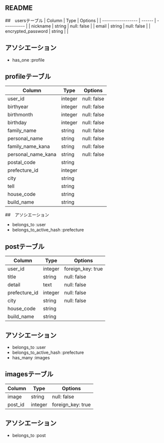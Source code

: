 ## README

##　usersテーブル
| Column             | Type   | Options     |
| ------------------ | ------ | ----------- |
| nickname           | string | null: false |
| email              | string | null: false |
| encrypted_password | string |             |

## アソシエーション
- has_one :profile


## profileテーブル
| Column             | Type    | Options     |
| ------------------ | ------- | ----------- |
| user_id            | integer | null: false |
| birthyear          | integer | null: false |
| birthmonth         | integer | null: false |
| birthday           | integer | null: false |
| family_name        | string  | null: false |
| personal_name      | string  | null: false |
| family_name_kana   | string  | null: false |
| personal_name_kana | string  | null: false |
| postal_code        | string  |             |
| prefecture_id      | integer |             |
| city               | string  |             |
| tell               | string  |             |
| house_code         | string  |             |
| build_name         | string  |             |

##　アソシエーション
- belongs_to :user
- belongs_to_active_hash :prefecture


## postテーブル
| Column        | Type    | Options           |
| ------------- | ------- | ----------------- |
| user_id       | integer | foreign_key: true |
| title         | string  | null: false       |
| detail        | text    | null: false       |
| prefecture_id | integer | null: false       |
| city          | string  | null: false       |
| house_code    | string  |                   |
| build_name    | string  |                   |

## アソシエーション
- belongs_to :user
- belongs_to_active_hash :prefecture
- has_many :images


## imagesテーブル
| Column  | Type    | Options           |
| ------- | ------- | ----------------- |
| image   | string  | null: false       |
| post_id | integer | foreign_key: true |

## アソシエーション
- belongs_to :post
